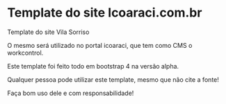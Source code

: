 # Template do site Icoaraci.com.br
Template do site Vila Sorriso

O mesmo será utilizado no portal icoaraci, que tem como CMS o workcontrol.

Este template foi feito todo em bootstrap 4 na versão alpha.

Qualquer pessoa pode utilizar este template, mesmo que não cite a fonte!

Faça bom uso dele e com responsabilidade!
